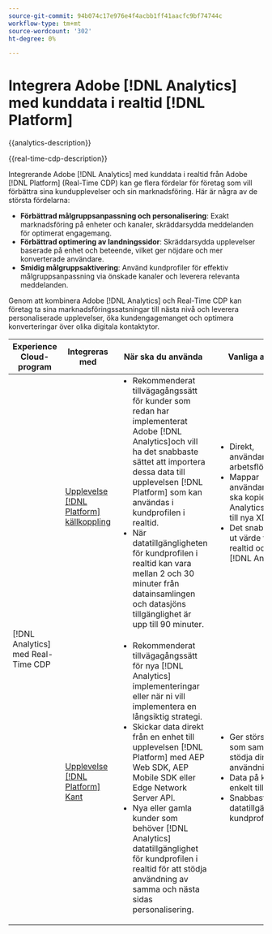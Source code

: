 ```yaml
---
source-git-commit: 94b074c17e976e4f4acbb1ff41aacfc9bf74744c
workflow-type: tm+mt
source-wordcount: '302'
ht-degree: 0%

---
```



# Integrera Adobe [!DNL Analytics] med kunddata i realtid [!DNL Platform]

{{analytics-description}}

{{real-time-cdp-description}}

Integrerande Adobe [!DNL Analytics] med kunddata i realtid från Adobe [!DNL Platform] (Real-Time CDP) kan ge flera fördelar för företag som vill förbättra sina kundupplevelser och sin marknadsföring. Här är några av de största fördelarna:

+ **Förbättrad målgruppsanpassning och personalisering**: Exakt marknadsföring på enheter och kanaler, skräddarsydda meddelanden för optimerat engagemang.
+ **Förbättrad optimering av landningssidor**: Skräddarsydda upplevelser baserade på enhet och beteende, vilket ger nöjdare och mer konverterade användare.
+ **Smidig målgruppsaktivering**: Använd kundprofiler för effektiv målgruppsanpassning via önskade kanaler och leverera relevanta meddelanden.

Genom att kombinera Adobe [!DNL Analytics] och Real-Time CDP kan företag ta sina marknadsföringssatsningar till nästa nivå och leverera personaliserade upplevelser, öka kundengagemanget och optimera konverteringar över olika digitala kontaktytor.

<table>
    <thead>
        <tr>
            <th>Experience Cloud-program</th>
            <th>Integreras med</th>
            <th>När ska du använda</th>
            <th>Vanliga användningsfall</th>
        </tr>
    </thead>
    <tr>
        <td rowspan="2">[!DNL Analytics] med Real-Time CDP</td>
        <td><a href="../../integrations/tutorials/analytics-rtcdp/experience-platform-source-connector.md" target="_blank" rel="noreferrer">Upplevelse [!DNL Platform] källkoppling</a></td>
        <td>
            <ul style="margin-top: 0;">
                <li>Rekommenderat tillvägagångssätt för kunder som redan har implementerat Adobe [!DNL Analytics]och vill ha det snabbaste sättet att importera dessa data till upplevelsen [!DNL Platform] som kan användas i kundprofilen i realtid.</li>
                <li>När datatillgängligheten för kundprofilen i realtid kan vara mellan 2 och 30 minuter från datainsamlingen och datasjöns tillgänglighet är upp till 90 minuter.</li>
            </ul>
        </td>
        <td>
            <ul style="margin-top: 0;">
                <li>Direkt, användargränssnittsinitierat arbetsflöde.</li>
                <li>Mappar användargränssnittet som ska kopieras [!DNL Analytics] props och eVars till nya XDM-fält.</li>
                <li>Det snabbaste sättet att få ut värde från kundprofilen i realtid och kundresan [!DNL Analytics].</li>
            </ul>
        </td>
    </tr>
    <tr>
       <td><a href="../../integrations/tutorials/analytics-rtcdp/experience-platform-edge.md" target="_blank" rel="noreferrer">Upplevelse [!DNL Platform] Kant</a></td>
        <td>
            <ul style="margin-top: 0;">
                <li>Rekommenderat tillvägagångssätt för nya [!DNL Analytics] implementeringar eller när ni vill implementera en långsiktig strategi.</li>
                <li>Skickar data direkt från en enhet till upplevelsen [!DNL Platform] med AEP Web SDK, AEP Mobile SDK eller Edge Network Server API.</li>
                <li>Nya eller gamla kunder som behöver [!DNL Analytics] datatillgänglighet för kundprofilen i realtid för att stödja användning av samma och nästa sidas personalisering.</li>
            </ul>
        </td>
        <td>
            <ul style="margin-top: 0;">
                <li>Ger störst kontroll för data som samlats in för att stödja dina användningsfall.</li>
                <li>Data på klientsidan mappas enkelt till XDM-fält.</li>
                <li>Snabbaste datatillgänglighet för kundprofilen i realtid.</li>
            </ul>
        </td>
    </tr>            
</table>

